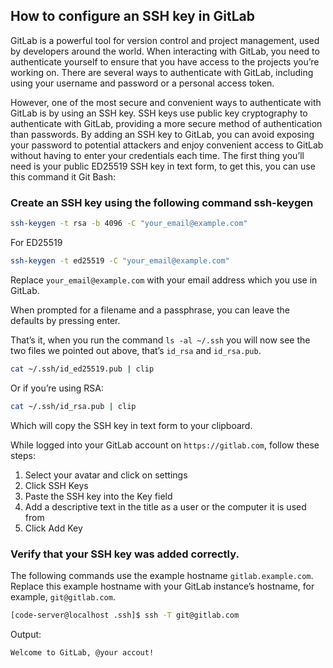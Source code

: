 ## How to configure an SSH key in GitLab

GitLab is a powerful tool for version control and project management, used by developers around the world. When interacting with GitLab, you need to authenticate yourself to ensure that you have access to the projects you’re working on. There are several ways to authenticate with GitLab, including using your username and password or a personal access token.

However, one of the most secure and convenient ways to authenticate with GitLab is by using an SSH key. SSH keys use public key cryptography to authenticate with GitLab, providing a more secure method of authentication than passwords. By adding an SSH key to GitLab, you can avoid exposing your password to potential attackers and enjoy convenient access to GitLab without having to enter your credentials each time.
The first thing you’ll need is your public ED25519  SSH key in text form, to get this, you can use this command it Git Bash:

### Create an SSH key using the following command ssh-keygen

```sh
ssh-keygen -t rsa -b 4096 -C "your_email@example.com"
```

For ED25519

```sh
ssh-keygen -t ed25519 -C "your_email@example.com"
```

Replace `your_email@example.com` with your email address which you use in GitLab.

When prompted for a filename and a passphrase, you can leave the defaults by pressing enter.

That’s it, when you run the command `ls -al ~/.ssh` you will now see the two files we pointed out above, that’s `id_rsa` and `id_rsa.pub`.

```sh
cat ~/.ssh/id_ed25519.pub | clip
```

Or if you’re using RSA:

```sh
cat ~/.ssh/id_rsa.pub | clip
```

Which will copy the SSH key in text form to your clipboard.

While logged into your GitLab account on `https://gitlab.com`, follow these steps:

1. Select your avatar and click on settings
2. Click SSH Keys
3. Paste the SSH key into the Key field
4. Add a descriptive text in the title as a user or the computer it is used from
5. Click Add Key

### Verify that your SSH key was added correctly.

The following commands use the example hostname `gitlab.example.com`. Replace this example hostname with your GitLab instance’s hostname, for example, `git@gitlab.com`.

```sh
[code-server@localhost .ssh]$ ssh -T git@gitlab.com
```

Output:

```sh
Welcome to GitLab, @your accout!
```

